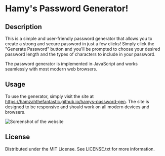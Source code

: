 # Hamy's Password Generator!

## Description

This is a simple and user-friendly password generator that allows you to create a strong and secure password in just a few clicks! Simply click the "Generate Password" button and you'll be prompted to choose your desired password length and the types of characters to include in your password. 

The password generator is implemented in JavaScript and works seamlessly with most modern web browsers. 

## Usage

To use the generator, simply visit the site at https://hamzahthefantastic.github.io/hamys-password-gen. The site is designed to be responsive and should work on all modern devices and browsers.

![Screenshot of the website](./assets/images/hamzah%20portfolio%20ss.jpg)

## License

Distributed under the MIT License. See LICENSE.txt for more information.

